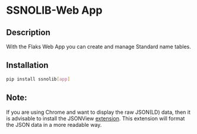 # SSNOLIB-Web App

## Description

With the Flaks Web App you can create and manage Standard name tables.

## Installation

```bash
pip install ssnolib[app]
```

## Note:

If you are using Chrome and want to display the raw JSON(LD) data, then it is advisable to install the JSONView
[extension](https://chromewebstore.google.com/detail/json-viewer/efknglbfhoddmmfabeihlemgekhhnabb?hl=en). This extension will format the JSON data in a more readable way. 